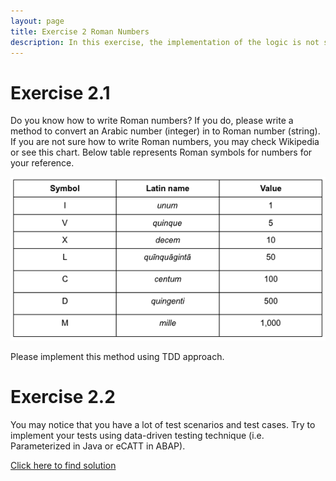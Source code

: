 ```yaml
---
layout: page
title: Exercise 2 Roman Numbers
description: In this exercise, the implementation of the logic is not so obvious like in the exercise 1. Please use TDD approach to write your code and tests that are easy to understand, change, and maintain. You will also apply data-driven testing technique in this exercise.
---
```


# Exercise 2.1

Do you know how to write Roman numbers? If you do, please write a method to convert an Arabic number (integer) in to Roman number (string). If you are not sure how to write Roman numbers, you may check Wikipedia or see this chart. Below table represents Roman symbols for numbers for your reference.

![Roman Numbers](img/roman_numbers.png)

Please implement this method using TDD approach.

# Exercise 2.2

You may notice that you have a lot of test scenarios and test cases. Try to implement your tests using data-driven testing technique (i.e. Parameterized in Java or eCATT in ABAP).

[Click here to find solution](/tdd/ex02_roman_ans.html)